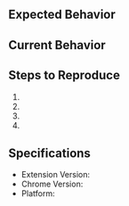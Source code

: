 <!--- Provide a general summary of the issue in the Title above -->

## Expected Behavior
<!--- Tell us what should happen -->

## Current Behavior
<!--- Tell us what happens instead of the expected behavior -->

## Steps to Reproduce
<!--- Provide an unambiguous set of steps to reproduce this bug -->
1.
2.
3.
4.

## Specifications
<!--- To find out your extension version go to (chrome://extensions)[chrome://extensions], -->
<!--- To find out your chrome version go to (chrome://settings/help)[chrome://settings/help] -->
  - Extension Version:
  - Chrome Version:
  - Platform:
